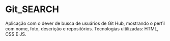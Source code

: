 # Git_SEARCH
Aplicação  com o dever de busca de usuários de Git Hub, mostrando o perfil com nome, foto, descrição e repositórios. Tecnologias ultilizadas: HTML, CSS E JS.

